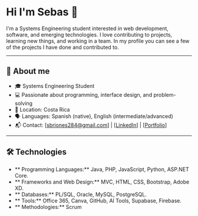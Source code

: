 # Hi I'm Sebas 👋

I'm a Systems Engineering student interested in web development, software, and emerging technologies. I love contributing to projects, learning new things, and working in a team.
In my profile you can see a few of the projects I have done and contributed to.

---

## 📌 About me

- 🎓 Systems Engineering Student
- 💻 Passionate about programming, interface design, and problem-solving
- 📍 Location: Costa Rica
- 🗣️ Languages: Spanish (native), English (intermediate/advanced)
- 📬 Contact: [sbriones284@gmail.com] | [[LinkedIn](https://www.linkedin.com/in/sebas-briones-291633262/)] | [[Portfolio](https://sebasexec.github.io/)]

---

## 🛠️ Technologies

- ** Programming Languages:** Java, PHP, JavaScript, Python, ASP.NET Core.
- ** Frameworks and Web Design:** MVC, HTML, CSS, Bootstrap, Adobe XD.
- ** Databases:** PL/SQL, Oracle, MySQL, PostgreSQL. 
- ** Tools:** Office 365, Canva, GitHub, AI Tools, Supabase, Firebase. 
- ** Methodologies:** Scrum
